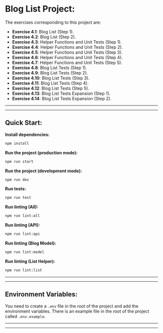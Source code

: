 # Blog List Project:

The exercises corresponding to this project are:

- **Exercise 4.1**: Blog List (Step 1).
- **Exercise 4.2**: Blog List (Step 2).
- **Exercise 4.3**: Helper Functions and Unit Tests (Step 1).
- **Exercise 4.4**: Helper Functions and Unit Tests (Step 2).
- **Exercise 4.5**: Helper Functions and Unit Tests (Step 3).
- **Exercise 4.6**: Helper Functions and Unit Tests (Step 4).
- **Exercise 4.7**: Helper Functions and Unit Tests (Step 5).
- **Exercise 4.8**: Blog List Tests (Step 1).
- **Exercise 4.9**: Blog List Tests (Step 2).
- **Exercise 4.10**: Blog List Tests (Step 3).
- **Exercise 4.11**: Blog List Tests (Step 4).
- **Exercise 4.12**: Blog List Tests (Step 5).
- **Exercise 4.13**: Blog List Tests Expansion (Step 1).
- **Exercise 4.14**: Blog List Tests Expansion (Step 2).

---
---

## Quick Start:

**Install dependencies:**

```bash
npm install
```

**Run the project (production mode):**

```bash
npm run start
```

**Run the project (development mode):**

```bash
npm run dev
```

**Run tests:**

```bash
npm run test
```

**Run linting (All):**

```bash
npm run lint:all
```

**Run linting (API):**

```bash
npm run lint:api
```

**Run linting (Blog Model):**

```bash
npm run lint:model
```

**Run linting (List Helper):**

```bash
npm run lint:list
```

---
---

## Environment Variables:

You need to create a `.env` file in the root of the project and add the environment variables. There is an example file in the root of the project called `.env.example`.

---
---